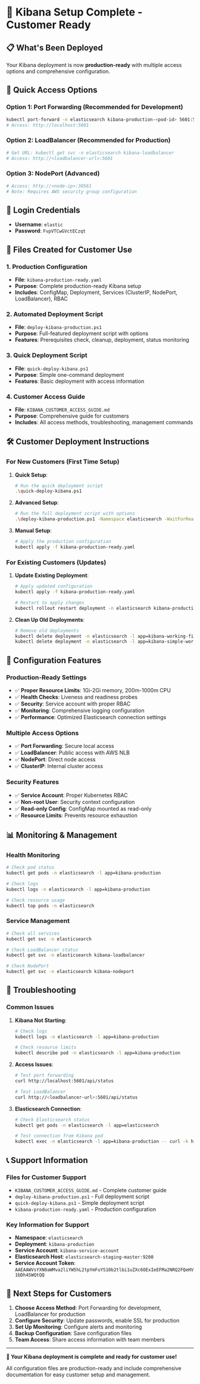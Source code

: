 # 🎉 Kibana Setup Complete - Customer Ready

## 📋 What's Been Deployed

Your Kibana deployment is now **production-ready** with multiple access options and comprehensive configuration.

## 🚀 Quick Access Options

### Option 1: Port Forwarding (Recommended for Development)
```bash
kubectl port-forward -n elasticsearch kibana-production-<pod-id> 5601:5601
# Access: http://localhost:5601
```

### Option 2: LoadBalancer (Recommended for Production)
```bash
# Get URL: kubectl get svc -n elasticsearch kibana-loadbalancer
# Access: http://<loadbalancer-url>:5601
```

### Option 3: NodePort (Advanced)
```bash
# Access: http://<node-ip>:30561
# Note: Requires AWS security group configuration
```

## 🔐 Login Credentials
- **Username**: `elastic`
- **Password**: `FvpVTCwGVctECzqt`

## 📁 Files Created for Customer Use

### 1. Production Configuration
- **File**: `kibana-production-ready.yaml`
- **Purpose**: Complete production-ready Kibana setup
- **Includes**: ConfigMap, Deployment, Services (ClusterIP, NodePort, LoadBalancer), RBAC

### 2. Automated Deployment Script
- **File**: `deploy-kibana-production.ps1`
- **Purpose**: Full-featured deployment script with options
- **Features**: Prerequisites check, cleanup, deployment, status monitoring

### 3. Quick Deployment Script
- **File**: `quick-deploy-kibana.ps1`
- **Purpose**: Simple one-command deployment
- **Features**: Basic deployment with access information

### 4. Customer Access Guide
- **File**: `KIBANA_CUSTOMER_ACCESS_GUIDE.md`
- **Purpose**: Comprehensive guide for customers
- **Includes**: All access methods, troubleshooting, management commands

## 🛠️ Customer Deployment Instructions

### For New Customers (First Time Setup)

1. **Quick Setup**:
   ```bash
   # Run the quick deployment script
   .\quick-deploy-kibana.ps1
   ```

2. **Advanced Setup**:
   ```bash
   # Run the full deployment script with options
   .\deploy-kibana-production.ps1 -Namespace elasticsearch -WaitForReady
   ```

3. **Manual Setup**:
   ```bash
   # Apply the production configuration
   kubectl apply -f kibana-production-ready.yaml
   ```

### For Existing Customers (Updates)

1. **Update Existing Deployment**:
   ```bash
   # Apply updated configuration
   kubectl apply -f kibana-production-ready.yaml
   
   # Restart to apply changes
   kubectl rollout restart deployment -n elasticsearch kibana-production
   ```

2. **Clean Up Old Deployments**:
   ```bash
   # Remove old deployments
   kubectl delete deployment -n elasticsearch -l app=kibana-working-final --ignore-not-found=true
   kubectl delete deployment -n elasticsearch -l app=kibana-simple-working --ignore-not-found=true
   ```

## 🔧 Configuration Features

### Production-Ready Settings
- ✅ **Proper Resource Limits**: 1Gi-2Gi memory, 200m-1000m CPU
- ✅ **Health Checks**: Liveness and readiness probes
- ✅ **Security**: Service account with proper RBAC
- ✅ **Monitoring**: Comprehensive logging configuration
- ✅ **Performance**: Optimized Elasticsearch connection settings

### Multiple Access Options
- ✅ **Port Forwarding**: Secure local access
- ✅ **LoadBalancer**: Public access with AWS NLB
- ✅ **NodePort**: Direct node access
- ✅ **ClusterIP**: Internal cluster access

### Security Features
- ✅ **Service Account**: Proper Kubernetes RBAC
- ✅ **Non-root User**: Security context configuration
- ✅ **Read-only Config**: ConfigMap mounted as read-only
- ✅ **Resource Limits**: Prevents resource exhaustion

## 📊 Monitoring & Management

### Health Monitoring
```bash
# Check pod status
kubectl get pods -n elasticsearch -l app=kibana-production

# Check logs
kubectl logs -n elasticsearch -l app=kibana-production

# Check resource usage
kubectl top pods -n elasticsearch
```

### Service Management
```bash
# Check all services
kubectl get svc -n elasticsearch

# Check LoadBalancer status
kubectl get svc -n elasticsearch kibana-loadbalancer

# Check NodePort
kubectl get svc -n elasticsearch kibana-nodeport
```

## 🚨 Troubleshooting

### Common Issues

1. **Kibana Not Starting**:
   ```bash
   # Check logs
   kubectl logs -n elasticsearch -l app=kibana-production
   
   # Check resource limits
   kubectl describe pod -n elasticsearch -l app=kibana-production
   ```

2. **Access Issues**:
   ```bash
   # Test port forwarding
   curl http://localhost:5601/api/status
   
   # Test LoadBalancer
   curl http://<loadbalancer-url>:5601/api/status
   ```

3. **Elasticsearch Connection**:
   ```bash
   # Check Elasticsearch status
   kubectl get pods -n elasticsearch -l app=elasticsearch
   
   # Test connection from Kibana pod
   kubectl exec -n elasticsearch -l app=kibana-production -- curl -k https://elasticsearch-staging-master:9200/_cluster/health
   ```

## 📞 Support Information

### Files for Customer Support
- `KIBANA_CUSTOMER_ACCESS_GUIDE.md` - Complete customer guide
- `deploy-kibana-production.ps1` - Full deployment script
- `quick-deploy-kibana.ps1` - Simple deployment script
- `kibana-production-ready.yaml` - Production configuration

### Key Information for Support
- **Namespace**: `elasticsearch`
- **Deployment**: `kibana-production`
- **Service Account**: `kibana-service-account`
- **Elasticsearch Host**: `elasticsearch-staging-master:9200`
- **Service Account Token**: `AAEAAWVsYXN0aWMva2liYW5hL2tpYmFuYS10b2tlbi1uZXc6OExIeEFMa2NRQ2FQeHV1bDh4SWQtQQ`

## 🎯 Next Steps for Customers

1. **Choose Access Method**: Port Forwarding for development, LoadBalancer for production
2. **Configure Security**: Update passwords, enable SSL for production
3. **Set Up Monitoring**: Configure alerts and monitoring
4. **Backup Configuration**: Save configuration files
5. **Team Access**: Share access information with team members

---

**🎉 Your Kibana deployment is complete and ready for customer use!**

All configuration files are production-ready and include comprehensive documentation for easy customer setup and management.

